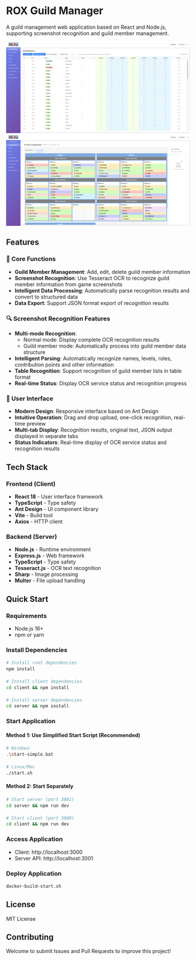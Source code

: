 # ROX Guild Manager

A guild management web application based on React and Node.js, supporting screenshot recognition and guild member management.

![main](screenshots/screenshot-20250819-195808.png)
![party](screenshots/screenshot-20250819-195856.png)


## Features

### 🎯 Core Functions
- **Guild Member Management**: Add, edit, delete guild member information
- **Screenshot Recognition**: Use Tesseract OCR to recognize guild member information from game screenshots
- **Intelligent Data Processing**: Automatically parse recognition results and convert to structured data
- **Data Export**: Support JSON format export of recognition results

### 🔍 Screenshot Recognition Features
- **Multi-mode Recognition**: 
  - Normal mode: Display complete OCR recognition results
  - Guild member mode: Automatically process into guild member data structure
- **Intelligent Parsing**: Automatically recognize names, levels, roles, contribution points and other information
- **Table Recognition**: Support recognition of guild member lists in table format
- **Real-time Status**: Display OCR service status and recognition progress

### 🎨 User Interface
- **Modern Design**: Responsive interface based on Ant Design
- **Intuitive Operation**: Drag and drop upload, one-click recognition, real-time preview
- **Multi-tab Display**: Recognition results, original text, JSON output displayed in separate tabs
- **Status Indicators**: Real-time display of OCR service status and recognition results

## Tech Stack

### Frontend (Client)
- **React 18** - User interface framework
- **TypeScript** - Type safety
- **Ant Design** - UI component library
- **Vite** - Build tool
- **Axios** - HTTP client

### Backend (Server)
- **Node.js** - Runtime environment
- **Express.js** - Web framework
- **TypeScript** - Type safety
- **Tesseract.js** - OCR text recognition
- **Sharp** - Image processing
- **Multer** - File upload handling

## Quick Start

### Requirements
- Node.js 16+
- npm or yarn

### Install Dependencies
```bash
# Install root dependencies
npm install

# Install client dependencies
cd client && npm install

# Install server dependencies
cd server && npm install
```

### Start Application

#### Method 1: Use Simplified Start Script (Recommended)
```bash
# Windows
.\start-simple.bat

# Linux/Mac
./start.sh
```

#### Method 2: Start Separately
```bash
# Start server (port 3001)
cd server && npm run dev

# Start client (port 3000)
cd client && npm run dev
```

### Access Application
- Client: http://localhost:3000
- Server API: http://localhost:3001

### Deploy Application
```bash
docker-build-start.sh
```

## License

MIT License

## Contributing

Welcome to submit Issues and Pull Requests to improve this project!